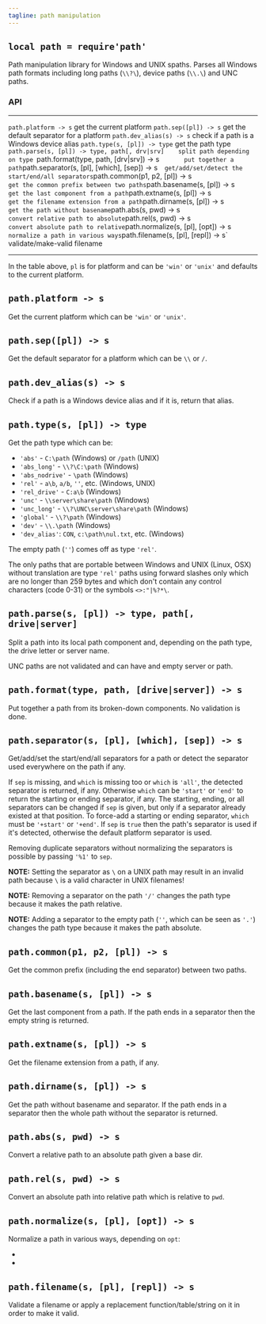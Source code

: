```yaml
---
tagline: path manipulation
---
```


## `local path = require'path'`

Path manipulation library for Windows and UNIX spaths. Parses all Windows
path formats including long paths (`\\?\`), device paths (`\\.\`)
and UNC paths.

### API

------------------------------------------------ ------------------------------------------------
`path.platform -> s`                             get the current platform
`path.sep([pl]) -> s`                            get the default separator for a platform
`path.dev_alias(s) -> s`                         check if a path is a Windows device alias
`path.type(s, [pl]) -> type`                     get the path type
`path.parse(s, [pl]) -> type, path[, drv|srv]    split path depending on type
`path.format(type, path, [drv|srv]) -> s`        put together a path
`path.separator(s, [pl], [which], [sep]) -> s`   get/add/set/detect the start/end/all separators
`path.common(p1, p2, [pl]) -> s`                 get the common prefix between two paths
`path.basename(s, [pl]) -> s`                    get the last component from a path
`path.extname(s, [pl]) -> s`                     get the filename extension from a path
`path.dirname(s, [pl]) -> s`                     get the path without basename
`path.abs(s, pwd) -> s`                          convert relative path to absolute
`path.rel(s, pwd) -> s`                          convert absolute path to relative
`path.normalize(s, [pl], [opt]) -> s`            normalize a path in various ways
`path.filename(s, [pl], [repl]) -> s`            validate/make-valid filename
------------------------------------------------ ------------------------------------------------

In the table above, `pl` is for platform and can be `'win'` or `'unix'` and
defaults to the current platform.

## `path.platform -> s`

Get the current platform which can be `'win'` or `'unix'`.

## `path.sep([pl]) -> s`

Get the default separator for a platform which can be `\\` or `/`.

## `path.dev_alias(s) -> s`

Check if a path is a Windows device alias and if it is, return that alias.

## `path.type(s, [pl]) -> type`

Get the path type which can be:

* `'abs'` - `C:\path` (Windows) or `/path` (UNIX)
* `'abs_long'` - `\\?\C:\path` (Windows)
* `'abs_nodrive'` - `\path` (Windows)
* `'rel'` - `a\b`, `a/b`, `''`, etc. (Windows, UNIX)
* `'rel_drive'` - `C:a\b` (Windows)
* `'unc'` - `\\server\share\path` (Windows)
* `'unc_long'` - `\\?\UNC\server\share\path` (Windows)
* `'global'` - `\\?\path` (Windows)
* `'dev'` - `\\.\path` (Windows)
* `'dev_alias'`: `CON`, `c:\path\nul.txt`, etc. (Windows)

The empty path (`''`) comes off as type `'rel'`.

The only paths that are portable between Windows and UNIX (Linux, OSX)
without translation are type `'rel'` paths using forward slashes only which
are no longer than 259 bytes and which don't contain any control characters
(code 0-31) or the symbols `<>:"|%?*\`.

## `path.parse(s, [pl]) -> type, path[, drive|server]`

Split a path into its local path component and, depending on the path type,
the drive letter or server name.

UNC paths are not validated and can have and empty server or path.

## `path.format(type, path, [drive|server]) -> s`

Put together a path from its broken-down components. No validation is done.

## `path.separator(s, [pl], [which], [sep]) -> s`

Get/add/set the start/end/all separators for a path or detect the separator
used everywhere on the path if any.

If `sep` is missing, and `which` is missing too or `which` is `'all'`,
the detected separator is returned, if any. Otherwise `which` can be
`'start'` or `'end'` to return the starting or ending separator, if any.
The starting, ending, or all separators can be changed if `sep` is given,
but only if a separator already existed at that position. To force-add
a starting or ending separator, `which` must be `'+start'` or `'+end'`.
If `sep` is `true` then the path's separator is used if it's detected,
otherwise the default platform separator is used.

Removing duplicate separators without normalizing the separators is possible
by passing `'%1'` to `sep`.

__NOTE:__ Setting the separator as `\` on a UNIX path may result in an
invalid path because `\` is a valid character in UNIX filenames!

__NOTE:__ Removing a separator on the path `'/'` changes the path type
because it makes the path relative.

__NOTE:__ Adding a separator to the empty path (`''`, which can be seen
as `'.'`) changes the path type because it makes the path absolute.

## `path.common(p1, p2, [pl]) -> s`

Get the common prefix (including the end separator) between two paths.

## `path.basename(s, [pl]) -> s`

Get the last component from a path.
If the path ends in a separator then the empty string is returned.

## `path.extname(s, [pl]) -> s`

Get the filename extension from a path, if any.

## `path.dirname(s, [pl]) -> s`

Get the path without basename and separator. If the path ends in a separator
then the whole path without the separator is returned.

## `path.abs(s, pwd) -> s`

Convert a relative path to an absolute path given a base dir.

## `path.rel(s, pwd) -> s`

Convert an absolute path into relative path which is relative to `pwd`.

## `path.normalize(s, [pl], [opt]) -> s`

Normalize a path in various ways, depending on `opt`:

  *
  *

## `path.filename(s, [pl], [repl]) -> s`

Validate a filename or apply a replacement function/table/string on it in
order to make it valid.


